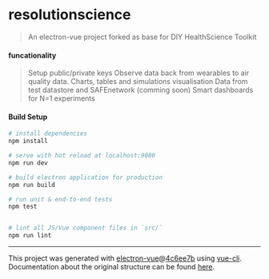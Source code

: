 
# resolutionscience

> An electron-vue project forked as base for DIY HealthScience Toolkit


#### funcationality
> Setup public/private keys
> Observe data back from wearables to air quality data.
> Charts, tables and simulations visualisation
> Data from test datastore and SAFEnetwork (comming soon)
> Smart dashboards for N=1 experiments

#### Build Setup

``` bash
# install dependencies
npm install

# serve with hot reload at localhost:9080
npm run dev

# build electron application for production
npm run build

# run unit & end-to-end tests
npm test


# lint all JS/Vue component files in `src/`
npm run lint

```

---

This project was generated with [electron-vue](https://github.com/SimulatedGREG/electron-vue)@[4c6ee7b](https://github.com/SimulatedGREG/electron-vue/tree/4c6ee7bf4f9b4aa647a22ec1c1ca29c2e59c3645) using [vue-cli](https://github.com/vuejs/vue-cli). Documentation about the original structure can be found [here](https://simulatedgreg.gitbooks.io/electron-vue/content/index.html).
